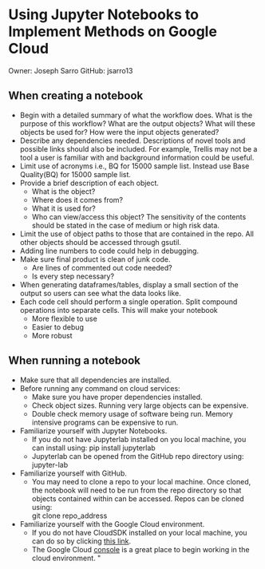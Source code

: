 # Using Jupyter Notebooks to Implement Methods on Google Cloud
Owner: Joseph Sarro
GitHub: jsarro13

## When creating a notebook
* Begin with a detailed summary of what the workflow does. What is the purpose of this workflow? What are the output objects? What will these objects be used for? How were the input objects generated?
* Describe any dependencies needed. Descriptions of novel tools and possible links should also be included. For example, Trellis may not be a tool a user is familiar with and background information could be useful.
* Limit use of acronyms i.e., BQ for 15000 sample list. Instead use Base Quality(BQ) for 15000 sample list.
* Provide a brief description of each object.
  * What is the object?
  * Where does it comes from?
  * What it is used for?
  * Who can view/access this object? The sensitivity of the contents should be stated in the case of medium or high risk data.
* Limit the use of object paths to those that are contained in the repo. All other objects should be accessed through gsutil.
* Adding line numbers to code could help in debugging.
* Make sure final product is clean of junk code.
  * Are lines of commented out code needed?
  * Is every step necessary?
* When generating dataframes/tables, display a small section of the output so users can see what the data looks like.
* Each code cell should perform a single operation. Split compound operations into separate cells. This will make your notebook
  * More flexible to use
  * Easier to debug
  * More robust

## When running a notebook
* Make sure that all dependencies are installed.
* Before running any command on cloud services:
  * Make sure you have proper dependencies installed.
  * Check object sizes. Running very large objects can be expensive.
  * Double check memory usage of software being run. Memory intensive programs can be expensive to run.
* Familiarize yourself with Jupyter Notebooks.
  * If you do not have Jupyterlab installed on you local machine, you can install using: pip install jupyterlab
  * Jupyterlab can be opened from the GitHub repo directory using: <br> jupyter-lab
* Familiarize yourself with GitHub.
  * You may need to clone a repo to your local machine. Once cloned, the notebook will need to be run from the repo directory so that objects contained within can be accessed. Repos can be cloned using: <br> git clone repo_address
* Familiarize yourself with the Google Cloud environment.
  * If you do not have CloudSDK installed on your local machine, you can do so by clicking [this link](https://cloud.google.com/sdk/docs/install).
  * The Google Cloud [console](console.cloud.google.com) is a great place to begin working in the cloud environment. "